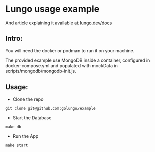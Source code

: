 # Lungo usage example
And article explaining it available at [lungo.dev/docs](https://lungo.dev/docs)

## Intro:
You will need the docker or podman to run it on your machine.

The provided example use MongoDB inside a container, configured in docker-compose.yml and populated with mockData in scripts/mongodb/mongodb-init.js.

## Usage:
- Clone the repo
```
git clone git@github.com:golungo/example
```
- Start the Database
```
make db
```
- Run the App
```
make start
```